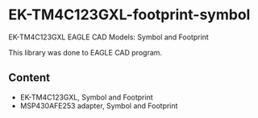 # EK-TM4C123GXL-footprint-symbol
EK-TM4C123GXL EAGLE CAD Models: Symbol and Footprint 

This library was done to EAGLE CAD program.

## Content
- EK-TM4C123GXL, Symbol and Footprint
- MSP430AFE253 adapter, Symbol and Footprint   
